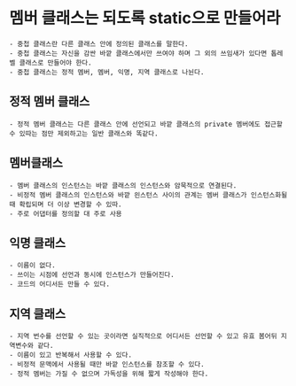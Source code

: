 # 멤버 클래스는 되도록 static으로 만들어라

    - 중첩 클래스란 다른 클래스 안에 정의된 클래스를 말한다.
    - 중첩 클래스는 자신을 감싼 바깥 클래스에서만 쓰여야 하며 그 외의 쓰임새가 있다면 톱레벨 클래스로 만들어야 한다.
    - 중첩 클래스는 정적 멤버, 멤버, 익명, 지역 클래스로 나뉜다.

## 정적 멤버 클래스
    - 정적 멤버 클래스는 다른 클래스 안에 선언되고 바깥 클래스의 private 멤버에도 접근할 수 있따는 점만 제외하고는 일반 클래스와 똑같다.
## 멤버클래스
    - 멤버 클래스의 인스턴스는 바깥 클래스의 인스턴스와 암묵적으로 연결된다.
    - 비정적 멤버 클래스의 인스턴스와 바깥 읜스턴스 사이의 관계는 멤버 클래스가 인스턴스화될 때 확립되며 더 이상 변경할 수 있따.
    - 주로 어댑터를 정의할 대 주로 사용

## 익명 클래스
    - 이름이 없다.
    - 쓰이는 시점에 선언과 동시에 인스턴스가 만들어진다.
    - 코드의 어디서든 만들 수 있다.

## 지역 클래스
    - 지역 번수를 선언할 수 있는 곳이라면 실직적으로 어디서든 선언할 수 있고 유효 봄어뒤 지역변수와 같다.
    - 이름이 있고 반복해서 사용할 수 있다.
    - 비정적 문맥에서 사용될 때만 바깥 인스턴스를 참조할 수 있다.
    - 정적 멤버는 가질 수 없으며 가독성을 위해 짧게 작성해야 한다.